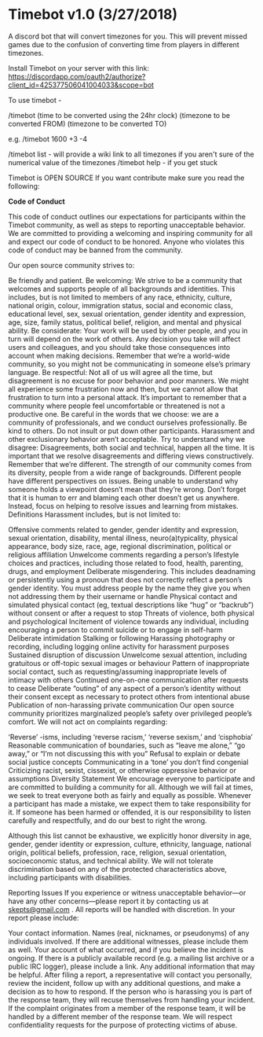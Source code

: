 # Timebot v1.0 (3/27/2018)

A discord bot that will convert timezones for you.  This will prevent missed games due to the confusion of converting time from players in different timezones.

Install Timebot on your server with this link: https://discordapp.com/oauth2/authorize?client_id=425377506041004033&scope=bot

To use timebot - 

/timebot (time to be converted using the 24hr clock) (timezone to be converted FROM) (timezone to be converted TO)

e.g. /timebot 1600 +3 -4
    
/timebot list  - will provide a wiki link to all timezones if you aren't sure of the numerical value of the timezones
/timebot help  - if you get stuck
    
Timebot is OPEN SOURCE  If you want contribute make sure you read the following:

**Code of Conduct**

This code of conduct outlines our expectations for participants within the Timebot community, as well as steps to reporting unacceptable behavior. We are committed to providing a welcoming and inspiring community for all and expect our code of conduct to be honored. Anyone who violates this code of conduct may be banned from the community.

Our open source community strives to:

Be friendly and patient.
Be welcoming: We strive to be a community that welcomes and supports people of all backgrounds and identities. This includes, but is not limited to members of any race, ethnicity, culture, national origin, colour, immigration status, social and economic class, educational level, sex, sexual orientation, gender identity and expression, age, size, family status, political belief, religion, and mental and physical ability.
Be considerate: Your work will be used by other people, and you in turn will depend on the work of others. Any decision you take will affect users and colleagues, and you should take those consequences into account when making decisions. Remember that we’re a world-wide community, so you might not be communicating in someone else’s primary language.
Be respectful: Not all of us will agree all the time, but disagreement is no excuse for poor behavior and poor manners. We might all experience some frustration now and then, but we cannot allow that frustration to turn into a personal attack. It’s important to remember that a community where people feel uncomfortable or threatened is not a productive one.
Be careful in the words that we choose: we are a community of professionals, and we conduct ourselves professionally. Be kind to others. Do not insult or put down other participants. Harassment and other exclusionary behavior aren’t acceptable.
Try to understand why we disagree: Disagreements, both social and technical, happen all the time. It is important that we resolve disagreements and differing views constructively. Remember that we’re different. The strength of our community comes from its diversity, people from a wide range of backgrounds. Different people have different perspectives on issues. Being unable to understand why someone holds a viewpoint doesn’t mean that they’re wrong. Don’t forget that it is human to err and blaming each other doesn’t get us anywhere. Instead, focus on helping to resolve issues and learning from mistakes.
Definitions
Harassment includes, but is not limited to:

Offensive comments related to gender, gender identity and expression, sexual orientation, disability, mental illness, neuro(a)typicality, physical appearance, body size, race, age, regional discrimination, political or religious affiliation
Unwelcome comments regarding a person’s lifestyle choices and practices, including those related to food, health, parenting, drugs, and employment
Deliberate misgendering. This includes deadnaming or persistently using a pronoun that does not correctly reflect a person’s gender identity. You must address people by the name they give you when not addressing them by their username or handle
Physical contact and simulated physical contact (eg, textual descriptions like “hug” or “backrub”) without consent or after a request to stop
Threats of violence, both physical and psychological
Incitement of violence towards any individual, including encouraging a person to commit suicide or to engage in self-harm
Deliberate intimidation
Stalking or following
Harassing photography or recording, including logging online activity for harassment purposes
Sustained disruption of discussion
Unwelcome sexual attention, including gratuitous or off-topic sexual images or behaviour
Pattern of inappropriate social contact, such as requesting/assuming inappropriate levels of intimacy with others
Continued one-on-one communication after requests to cease
Deliberate “outing” of any aspect of a person’s identity without their consent except as necessary to protect others from intentional abuse
Publication of non-harassing private communication
Our open source community prioritizes marginalized people’s safety over privileged people’s comfort. We will not act on complaints regarding:

‘Reverse’ -isms, including ‘reverse racism,’ ‘reverse sexism,’ and ‘cisphobia’
Reasonable communication of boundaries, such as “leave me alone,” “go away,” or “I’m not discussing this with you”
Refusal to explain or debate social justice concepts
Communicating in a ‘tone’ you don’t find congenial
Criticizing racist, sexist, cissexist, or otherwise oppressive behavior or assumptions
Diversity Statement
We encourage everyone to participate and are committed to building a community for all. Although we will fail at times, we seek to treat everyone both as fairly and equally as possible. Whenever a participant has made a mistake, we expect them to take responsibility for it. If someone has been harmed or offended, it is our responsibility to listen carefully and respectfully, and do our best to right the wrong.

Although this list cannot be exhaustive, we explicitly honor diversity in age, gender, gender identity or expression, culture, ethnicity, language, national origin, political beliefs, profession, race, religion, sexual orientation, socioeconomic status, and technical ability. We will not tolerate discrimination based on any of the protected characteristics above, including participants with disabilities.

Reporting Issues
If you experience or witness unacceptable behavior—or have any other concerns—please report it by contacting us at skepts@gmail.com . All reports will be handled with discretion. In your report please include:

Your contact information.
Names (real, nicknames, or pseudonyms) of any individuals involved. If there are additional witnesses, please include them as well. Your account of what occurred, and if you believe the incident is ongoing. If there is a publicly available record (e.g. a mailing list archive or a public IRC logger), please include a link.
Any additional information that may be helpful.
After filing a report, a representative will contact you personally, review the incident, follow up with any additional questions, and make a decision as to how to respond. If the person who is harassing you is part of the response team, they will recuse themselves from handling your incident. If the complaint originates from a member of the response team, it will be handled by a different member of the response team. We will respect confidentiality requests for the purpose of protecting victims of abuse.

